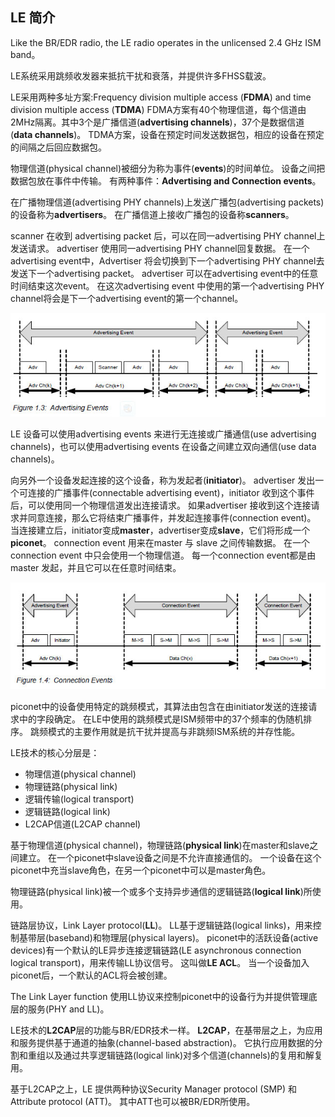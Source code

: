
## LE 简介

Like the BR/EDR radio, the LE radio operates in the unlicensed 2.4 GHz ISM band。

LE系统采用跳频收发器来抵抗干扰和衰落，并提供许多FHSS载波。

LE采用两种多址方案:Frequency division multiple access (**FDMA**) and time division multiple access (**TDMA**)
FDMA方案有40个物理信道，每个信道由2MHz隔离。其中3个是广播信道(**advertising channels**)，37个是数据信道(**data channels**)。
TDMA方案，设备在预定时间发送数据包，相应的设备在预定的间隔之后回应数据包。

物理信道(physical channel)被细分为称为事件(**events**)的时间单位。
设备之间把数据包放在事件中传输。
有两种事件：**Advertising and Connection events**。

在广播物理信道(advertising PHY channels)上发送广播包(advertising packets)的设备称为**advertisers**。
在广播信道上接收广播包的设备称**scanners**。

scanner 在收到 advertising packet 后，可以在同一advertising PHY channel上发送请求。
advertiser 使用同一advertising PHY channel回复数据。
在一个advertising event中，Advertiser 将会切换到下一个advertising PHY channel去发送下一个advertising packet。
advertiser 可以在advertising event中的任意时间结束这次event。
在这次advertising event 中使用的第一个advertising PHY channel将会是下一个advertising event的第一个channel。

![image](../images/advertising_events.jpg)


LE 设备可以使用advertising events 来进行无连接或广播通信(use advertising channels)，也可以使用advertising events 在设备之间建立双向通信(use data channels)。

向另外一个设备发起连接的这个设备，称为发起者(**initiator**)。
advertiser 发出一个可连接的广播事件(connectable advertising event)，initiator 收到这个事件后，可以使用同一个物理信道发出连接请求。
如果advertiser 接收到这个连接请求并同意连接，那么它将结束广播事件，并发起连接事件(connection event)。
当连接建立后，initiator变成**master**，advertiser变成**slave**，它们将形成一个**piconet**。
connection event 用来在master 与 slave 之间传输数据。
在一个connection event 中只会使用一个物理信道。
每一个connection event都是由master 发起，并且它可以在任意时间结束。

![image](../images/connection_events.jpg)


piconet中的设备使用特定的跳频模式，其算法由包含在由initiator发送的连接请求中的字段确定。
在LE中使用的跳频模式是ISM频带中的37个频率的伪随机排序。
跳频模式的主要作用就是抗干扰并提高与非跳频ISM系统的并存性能。

LE技术的核心分层是：
* 物理信道(physical channel)
* 物理链路(physical link)
* 逻辑传输(logical transport)
* 逻辑链路(logical link)
* L2CAP信道(L2CAP channel)

基于物理信道(physical channel)，物理链路(**physical link**)在master和slave之间建立。
在一个piconet中slave设备之间是不允许直接通信的。
一个设备在这个piconet中充当slave角色，在另一个piconet中可以是master角色。

物理链路(physical link)被一个或多个支持异步通信的逻辑链路(**logical link**)所使用。

链路层协议，Link Layer protocol(**LL**)。
LL基于逻辑链路(logical links)，用来控制基带层(baseband)和物理层(physical layers)。
piconet中的活跃设备(active devices)有一个默认的LE异步连接逻辑链路(LE asynchronous connection logical transport)，用来传输LL协议信号。
这叫做**LE ACL**。
当一个设备加入piconet后，一个默认的ACL将会被创建。

The Link Layer function 使用LL协议来控制piconet中的设备行为并提供管理底层的服务(PHY and LL)。

LE技术的**L2CAP**层的功能与BR/EDR技术一样。
**L2CAP**，在基带层之上，为应用和服务提供基于通道的抽象(channel-based abstraction)。
它执行应用数据的分割和重组以及通过共享逻辑链路(logical link)对多个信道(channels)的复用和解复用。

基于L2CAP之上，LE 提供两种协议Security Manager protocol (SMP) 和 Attribute protocol (ATT)。
其中ATT也可以被BR/EDR所使用。

